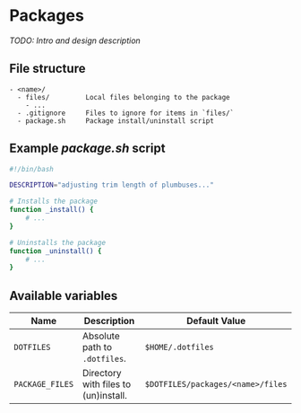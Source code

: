 # Packages

_TODO: Intro and design description_

## File structure

```
- <name>/
  - files/         Local files belonging to the package
    - ...
  - .gitignore     Files to ignore for items in `files/`
  - package.sh     Package install/uninstall script
```

## Example _package.sh_ script

```bash
#!/bin/bash

DESCRIPTION="adjusting trim length of plumbuses..."

# Installs the package
function _install() {
    # ...
}

# Uninstalls the package
function _uninstall() {
    # ...
}
```

## Available variables

Name            | Description                          | Default Value
----------------|--------------------------------------|----------------------------------
`DOTFILES`      | Absolute path to `.dotfiles`.        | `$HOME/.dotfiles`
`PACKAGE_FILES` | Directory with files to (un)install. | `$DOTFILES/packages/<name>/files`
